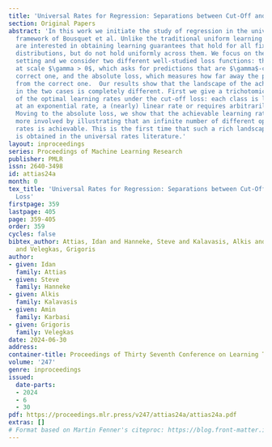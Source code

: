 ```yaml
---
title: 'Universal Rates for Regression: Separations between Cut-Off and Absolute Loss'
section: Original Papers
abstract: 'In this work we initiate the study of regression in the universal rates
  framework of Bousquet et al. Unlike the traditional uniform learning setting, we
  are interested in obtaining learning guarantees that hold for all fixed data-generating
  distributions, but do not hold uniformly across them. We focus on the realizable
  setting and we consider two different well-studied loss functions: the cut-off loss
  at scale $\gamma > 0$, which asks for predictions that are $\gamma$-close to the
  correct one, and the absolute loss, which measures how far away the prediction is
  from the correct one.  Our results show that the landscape of the achievable rates
  in the two cases is completely different. First we give a trichotomic characterization
  of the optimal learning rates under the cut-off loss: each class is learnable either
  at an exponential rate, a (nearly) linear rate or requires arbitrarily slow rates.
  Moving to the absolute loss, we show that the achievable learning rates are significantly
  more involved by illustrating that an infinite number of different optimal learning
  rates is achievable. This is the first time that such a rich landscape of rates
  is obtained in the universal rates literature.'
layout: inproceedings
series: Proceedings of Machine Learning Research
publisher: PMLR
issn: 2640-3498
id: attias24a
month: 0
tex_title: 'Universal Rates for Regression: Separations between Cut-Off and Absolute
  Loss'
firstpage: 359
lastpage: 405
page: 359-405
order: 359
cycles: false
bibtex_author: Attias, Idan and Hanneke, Steve and Kalavasis, Alkis and Karbasi, Amin
  and Velegkas, Grigoris
author:
- given: Idan
  family: Attias
- given: Steve
  family: Hanneke
- given: Alkis
  family: Kalavasis
- given: Amin
  family: Karbasi
- given: Grigoris
  family: Velegkas
date: 2024-06-30
address:
container-title: Proceedings of Thirty Seventh Conference on Learning Theory
volume: '247'
genre: inproceedings
issued:
  date-parts:
  - 2024
  - 6
  - 30
pdf: https://proceedings.mlr.press/v247/attias24a/attias24a.pdf
extras: []
# Format based on Martin Fenner's citeproc: https://blog.front-matter.io/posts/citeproc-yaml-for-bibliographies/
---
```

